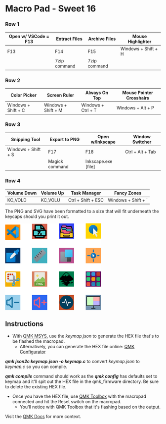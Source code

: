 # Macro Pad - Sweet 16

### Row 1

| Open w/ VSCode = F13 | Extract Files | Archive Files | Mouse Highlighter   |
| -------------------- | ------------- | ------------- | ------------------- |
| F13                  | F14           | F15           | Windows + Shift + H |
|                      | 7zip command  | 7zip command  |                     |

### Row 2

| Color Picker        | Screen Ruler        | Always On Top      | Mouse Pointer Crosshairs |
| ------------------- | ------------------- | ------------------ | ------------------------ |
| Windows + Shift + C | Windows + Shift + M | Windows + Ctrl + T | Windows + Alt + P        |

### Row 3

| Snipping Tool       | Export to PNG  | Open w/Inkscape     | Window Switcher  |
| ------------------- | -------------- | ------------------- | ---------------- |
| Windows + Shift + S | F17            | F18                 | Ctrl + Alt + Tab |
|                     | Magick command | Inkscape.exe [file] |                  |

### Row 4

| Volume Down | Volume Up | Task Manager       | Fancy Zones         |
| ----------- | --------- | ------------------ | ------------------- |
| KC_VOLD     | KC_VOLU   | Ctrl + Shift + ESC | Windows + Shift + ` |

The PNG and SVG have been formatted to a size that will fit underneath the keycaps should you print it out.

![Macro Pad Icons](https://github.com/ivan-the-terrible/Macropad-AutoHotKey-Script/blob/master/Macro%20Pad%20Icons.png)

## Instructions

- With [QMK MSYS](https://msys.qmk.fm/), use the *keymap.json* to generate the HEX file that's to be flashed the macropad.
  - Alternatively, you can generate the HEX file online: [QMK Configurator](https://config.qmk.fm/#/melgeek/mach80/rev1/LAYOUT_tkl_ansi)


***qmk json2c keymap.json -o keymap.c*** to convert *keymap.json* to *keymap.c* so you can compile.

***qmk compile*** command should work as the ***qmk config*** has defaults set to keymap and it'll spit out the HEX file in the qmk_firmware directory. Be sure to delete the existing HEX file.

- Once you have the HEX file, use [QMK Toolbox](https://github.com/qmk/qmk_toolbox) with the macropad connected and hit the Reset switch on the macropad.
  - You'll notice with QMK Toolbox that it's flashing based on the output.

Visit the [QMK Docs](https://docs.qmk.fm/#/) for more context.
